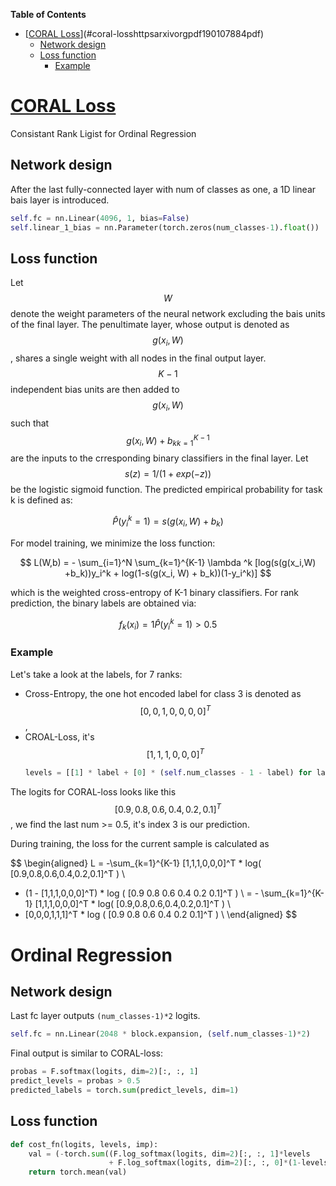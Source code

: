 <!-- markdown-toc start - Don't edit this section. Run M-x markdown-toc-refresh-toc -->

**Table of Contents**

- [[CORAL Loss](https://arxiv.org/pdf/1901.07884.pdf)](#coral-losshttpsarxivorgpdf190107884pdf)
  - [Network design](#network-design)
  - [Loss function](#loss-function)
    - [Example](#example)

<!-- markdown-toc end -->

# [CORAL Loss](https://arxiv.org/pdf/1901.07884.pdf)

Consistant Rank Ligist for Ordinal Regression

## Network design

After the last fully-connected layer with num of classes as one, a 1D linear bais layer is introduced.

```python
self.fc = nn.Linear(4096, 1, bias=False)
self.linear_1_bias = nn.Parameter(torch.zeros(num_classes-1).float())
```

## Loss function

Let $$W$$ denote the weight parameters of the neural network excluding the bais units of the final layer. The penultimate layer, whose output is denoted as $$g(x_i,W)$$, shares a single weight with all nodes in the final output layer. $$K-1$$ independent bias units are then added to $$g(x_i, W)$$ such that $${g(x_i, W)+b_k}_{k=1}^{K-1}$$ are the inputs to the crresponding binary classifiers in the final layer. Let $$s(z)=1/(1+exp(-z))$$ be the logistic sigmoid function. The predicted empirical probability for task k is defined as:

$$
\hat{P}(y_i^k=1) = s(g(x_i, W) +b_k)
$$

For model training, we minimize the loss function:

$$
L(W,b) = - \sum_{i=1}^N \sum_{k=1}^{K-1} \lambda ^k [log(s(g(x_i,W) +b_k))y_i^k + log(1-s(g(x_i,
W) + b_k))(1-y_i^k)]
$$

which is the weighted cross-entropy of K-1 binary classifiers. For rank prediction, the binary labels are obtained via:

$$
f_k(x_i) = 1{ \hat{P}(y_i^k=1) > 0.5 }
$$

### Example

Let's take a look at the labels, for 7 ranks:

- Cross-Entropy, the one hot encoded label for class 3 is denoted as $$[0,0,1,0,0,0,0]^T$$,
- CROAL-Loss, it's $$[1,1,1,0,0,0 ]^T$$
  ```python
  levels = [[1] * label + [0] * (self.num_classes - 1 - label) for label in batch_y]
  ```

The logits for CORAL-loss looks like this $$[0.9, 0.8, 0.6, 0.4, 0.2, 0.1]^T$$, we find the last num >= 0.5, it's index 3 is our prediction.

During training, the loss for the current sample is calculated as

$$
\begin{aligned}
L = -\sum_{k=1}^{K-1} [1,1,1,0,0,0]^T * log( [0.9,0.8,0.6,0.4,0.2,0.1]^T ) \\
+ (1 - [1,1,1,0,0,0]^T) * log ( [0.9 0.8 0.6 0.4 0.2 0.1]^T ) \\
= - \sum_{k=1}^{K-1} [1,1,1,0,0,0]^T * log( [0.9,0.8,0.6,0.4,0.2,0.1]^T ) \\
+ [0,0,0,1,1,1]^T * log ( [0.9 0.8 0.6 0.4 0.2 0.1]^T ) \\
\end{aligned}
$$

# Ordinal Regression

## Network design

Last fc layer outputs `(num_classes-1)*2` logits.

```python
self.fc = nn.Linear(2048 * block.expansion, (self.num_classes-1)*2)
```

Final output is similar to CORAL-loss:

```python
probas = F.softmax(logits, dim=2)[:, :, 1]
predict_levels = probas > 0.5
predicted_labels = torch.sum(predict_levels, dim=1)
```

## Loss function

```python
def cost_fn(logits, levels, imp):
    val = (-torch.sum((F.log_softmax(logits, dim=2)[:, :, 1]*levels
                      + F.log_softmax(logits, dim=2)[:, :, 0]*(1-levels))*imp, dim=1))
    return torch.mean(val)
```
